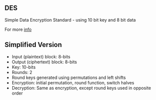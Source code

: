## DES 
Simple Data Encryption Standard - using 10 bit key and 8 bit data

For more [info](https://sandilands.info/crypto/DataEncryptionStandard.html)

## Simplified Version 

* Input (plaintext) block: 8-bits
* Output (ciphertext) block: 8-bits
* Key: 10-bits
* Rounds: 2
* Round keys generated using permutations and left shifts
* Encryption: initial permutation, round function, switch halves
* Decryption: Same as encryption, except round keys used in opposite order


